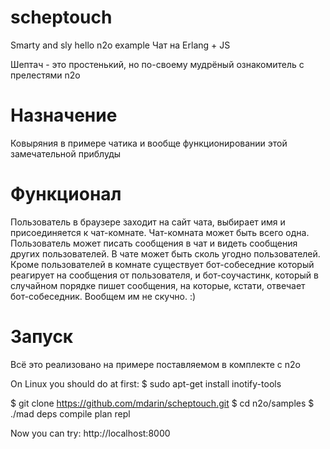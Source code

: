 # scheptouch
Smarty and sly hello n2o example
Чат на Erlang + JS

Шептач - это простенький, но по-своему мудрёный ознакомитель с прелестями n2o

# Назначение

Ковыряния в примере чатика и вообще функционировании этой замечательной приблуды

# Функционал

Пользователь в браузере заходит на сайт чата, выбирает имя и присоединяется к чат-комнате. Чат-комната может быть всего одна.
Пользователь может писать сообщения в чат и видеть сообщения других пользователей. В чате может быть сколь угодно пользователей. Кроме пользователей в комнате существует бот-собеседние который реагирует на сообщения от пользователя, и бот-соучастинк, который в случайном порядке пишет сообщения, на которые, кстати, отвечает бот-собеседник. Вообщем им не скучно. :)

# Запуск 

Всё это реализовано на примере поставляемом в комплекте с n2o

On Linux you should do at first:
$ sudo apt-get install inotify-tools

$ git clone https://github.com/mdarin/scheptouch.git
$ cd n2o/samples
$ ./mad deps compile plan repl

Now you can try: http://localhost:8000 



